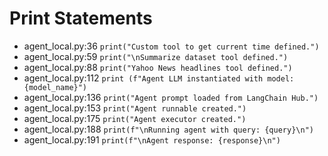 # Print Statements
- agent_local.py:36 `print("Custom tool to get current time defined.")`
- agent_local.py:59 `print("\nSummarize dataset tool defined.")`
- agent_local.py:88 `print("Yahoo News headlines tool defined.")`
- agent_local.py:112 `print (f"Agent LLM instantiated with model: {model_name}")`
- agent_local.py:136 `print("Agent prompt loaded from LangChain Hub.")`
- agent_local.py:153 `print("Agent runnable created.")`
- agent_local.py:175 `print("Agent executor created.")`
- agent_local.py:188 `print(f"\nRunning agent with query: {query}\n")`
- agent_local.py:191 `print(f"\nAgent response: {response}\n")`
